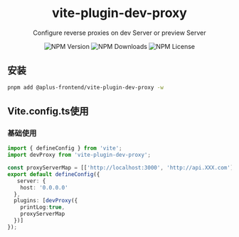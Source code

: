 <h1 align="center">
vite-plugin-dev-proxy 
</h1>
<div align="center">

Configure reverse proxies on dev Server or preview Server

</div>
<div align="center">

![NPM Version](https://img.shields.io/npm/v/%40aplus-frontend%2Fvite-plugin-dev-proxy)
![NPM Downloads](https://img.shields.io/npm/dm/%40aplus-frontend%2Fvite-plugin-dev-proxy)
![NPM License](https://img.shields.io/npm/l/%40aplus-frontend%2Fvite-plugin-dev-proxy)


</div>
 

## 安装

```bash
pnpm add @aplus-frontend/vite-plugin-dev-proxy -w
``` 

## Vite.config.ts使用
### 基础使用

```ts
import { defineConfig } from 'vite';
import devProxy from 'vite-plugin-dev-proxy';

const proxyServerMap = [['http://localhost:3000', 'http://api.XXX.com']]
export default defineConfig({
   server: {
    host: '0.0.0.0'
  },
  plugins: [devProxy({
    printLog:true,
    proxyServerMap
  })]
});

